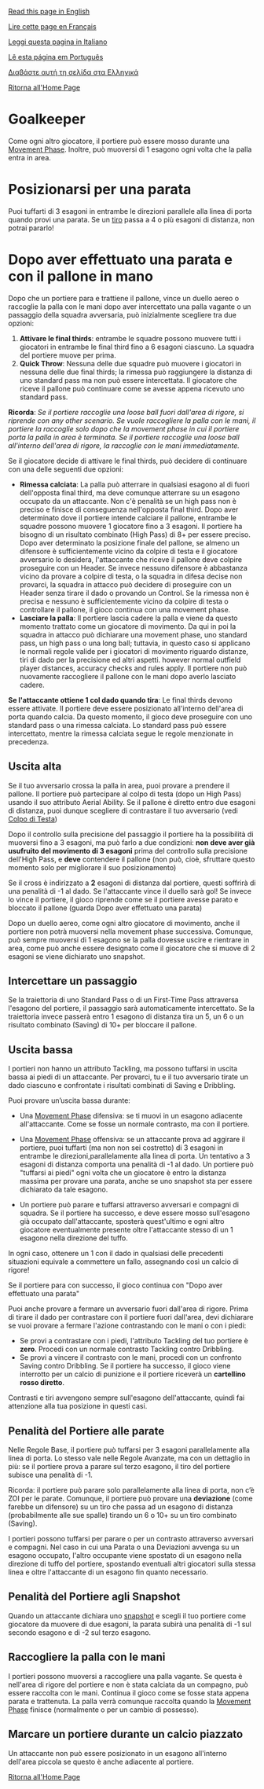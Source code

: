 [Read this page in English](https://counterattackgame.github.io/wiki/goalkeeper)

[Lire cette page en Français](https://counterattackgame.github.io/wiki/fr/goalkeeper)

[Leggi questa pagina in Italiano](https://counterattackgame.github.io/wiki/it/goalkeeper)

[Lê esta página em Português](https://counterattackgame.github.io/wiki/pt/goalkeeper)

[Διαβάστε αυτή τη σελίδα στα Ελληνικά](https://counterattackgame.github.io/wiki/gr/goalkeeper)

[Ritorna all'Home Page](https://counterattackgame.github.io/wiki/it/index)
# Goalkeeper

Come ogni altro giocatore, il portiere può essere mosso durante una [Movement Phase](https://counterattackgame.github.io/wiki/it/movement_phase). Inoltre, può muoversi di 1 esagono ogni volta che la palla entra in area.

# Posizionarsi per una parata

Puoi tuffarti di 3 esagoni in entrambe le direzioni parallele alla linea di porta quando provi una parata. Se un [tiro](https://counterattackgame.github.io/wiki/it/shooting) passa a 4 o più esagoni di distanza, non potrai pararlo!

# Dopo aver effettuato una parata e con il pallone in mano

Dopo che un portiere para e trattiene il pallone, vince un duello aereo o raccoglie la palla con le mani dopo aver intercettato una palla vagante o un passaggio della squadra avversaria, può inizialmente scegliere tra due opzioni:

1. **Attivare le final thirds**: entrambe le squadre possono muovere tutti i giocatori in entrambe le final third fino a 6 esagoni ciascuno. La squadra del portiere muove per prima.
2. **Quick Throw**: Nessuna delle due squadre può muovere i giocatori in nessuna delle due final thirds; la rimessa può raggiungere la distanza di uno standard pass ma non può essere intercettata. Il giocatore che riceve il pallone può continuare come se avesse appena ricevuto uno standard pass.

**Ricorda**: _Se il portiere raccoglie una loose ball fuori dall'area di rigore, si riprende con any other scenario. Se vuole raccogliere la palla con le mani, il portiere la raccoglie solo dopo che la movement phase in cui il portiere porta la palla in area è terminata. Se il portiere raccoglie una loose ball all'interno dell'area di rigore, la raccoglie con le mani immediatamente._

Se il giocatore decide di attivare le final thirds, può decidere di continuare con una delle seguenti due opzioni:

- **Rimessa calciata**: La palla può atterrare in qualsiasi esagono al di fuori dell'opposta final third, ma deve comunque atterrare su un esagono occupato da un attaccante. Non c'è penalità se un high pass non è preciso e finisce di conseguenza nell'opposta final third. Dopo aver determinato dove il portiere intende calciare il pallone, entrambe le squadre possono muovere 1 giocatore fino a 3 esagoni. Il portiere ha bisogno di un risultato combinato (High Pass) di 8+ per essere preciso. Dopo aver determinato la posizione finale del pallone, se almeno un difensore è sufficientemente vicino da colpire di testa e il giocatore avversario lo desidera, l'attaccante che riceve il pallone deve colpire proseguire con un Header. Se invece nessuno difensore è abbastanza vicino da provare a colpire di testa, o la squadra in difesa decise non provarci, la squadra in attacco può decidere di proseguire con un Header senza tirare il dado o provando un Control. Se la rimessa non è precisa e nessuno è sufficientemente vicino da colpire di testa o controllare il pallone, il gioco continua con una movement phase.
- **Lasciare la palla**: Il portiere lascia cadere la palla e viene da questo momento trattato come un giocatore di movimento. Da qui in poi la squadra in attacco può dichiarare una movement phase, uno standard pass, un high pass o una long ball; tuttavia, in questo caso si applicano le normali regole valide per i giocatori di movimento riguardo distanze, tiri di dado per la precisione ed altri aspetti. however normal outfield player distances, accuracy checks and rules apply. Il portiere non può nuovamente raccogliere il pallone con le mani dopo averlo lasciato cadere.

**Se l'attaccante ottiene 1 col dado quando tira**: Le final thirds devono essere attivate. Il portiere deve essere posizionato all'interno dell'area di porta quando calcia. Da questo momento, il gioco deve proseguire con uno standard pass o una rimessa calciata. Lo standard pass può essere intercettato, mentre la rimessa calciata segue le regole menzionate in precedenza.

## Uscita alta

Se il tuo avversario crossa la palla in area, puoi provare a prendere il pallone. Il portiere può partecipare al colpo di testa (dopo un High Pass) usando il suo attributo Aerial Ability. Se il pallone è diretto entro due esagoni di distanza, puoi dunque scegliere di contrastare il tuo avversario (vedi [Colpo di Testa](https://counterattackgame.github.io/wiki/it/heading))

Dopo il controllo sulla precisione del passaggio il portiere ha la possibilità di muoversi fino a 3 esagoni, ma può farlo a due condizioni: **non deve aver già usufruito del movimento di 3 esagoni** prima del controllo sulla precisione dell'High Pass, e **deve** contendere il pallone (non può, cioè, sfruttare questo momento solo per migliorare il suo posizionamento)

Se il cross è indirizzato a **2** esagoni di distanza dal portiere, questi soffrirà di una penalità di -1 al dado. Se l'attaccante vince il duello sarà gol! Se invece lo vince il portiere, il gioco riprende come se il portiere avesse parato e bloccato il pallone (guarda Dopo aver effettuato una parata)

Dopo un duello aereo, come ogni altro giocatore di movimento, anche il portiere non potrà muoversi nella movement phase successiva. Comunque, può sempre muoversi di 1 esagono se la palla dovesse uscire e rientrare in area, come può anche essere designato come il giocatore che si muove di 2 esagoni se viene dichiarato uno snapshot.

## Intercettare un passaggio

Se la traiettoria di uno Standard Pass o di un First-Time Pass attraversa l'esagono del portiere, il passaggio sarà automaticamente intercettato. Se la traiettoria invece passerà entro 1 esagono di distanza tira un 5, un 6 o un risultato combinato (Saving) di 10+ per bloccare il pallone.

## Uscita bassa

I portieri non hanno un attributo Tackling, ma possono tuffarsi in uscita bassa ai piedi di un attaccante. Per provarci, tu e il tuo avversario tirate un dado ciascuno e confrontate i risultati combinati di Saving e Dribbling.

Puoi provare un’uscita bassa durante:

- Una [Movement Phase](https://counterattackgame.github.io/wiki/it/movement_phase) difensiva: se ti muovi in un esagono adiacente all'attaccante. Come se fosse un normale contrasto, ma con il portiere.
- Una [Movement Phase](https://counterattackgame.github.io/wiki/it/movement_phase) offensiva: se un attaccante prova ad aggirare il portiere, puoi tuffarti (ma non non sei costretto) di 3 esagoni in entrambe le direzioni,parallelamente alla linea di porta. Un tentativo a 3 esagoni di distanza comporta una penalità di -1 al dado. Un portiere può "tuffarsi ai piedi" ogni volta che un giocatore è entro la distanza massima per provare una parata, anche se uno snapshot sta per essere dichiarato da tale esagono.

- Un portiere può parare e tuffarsi attraverso avversari e compagni di squadra. Se il portiere ha successo, e deve essere mosso sull'esagono già occupato dall'attaccante, sposterà quest'ultimo e ogni altro giocatore eventualmente presente oltre l'attaccante stesso di un 1 esagono nella direzione del tuffo.

In ogni caso, ottenere un 1 con il dado in qualsiasi delle precedenti situazioni equivale a commettere un fallo, assegnando così un calcio di rigore!

Se il portiere para con successo, il gioco continua con "Dopo aver effettuato una parata"

Puoi anche provare a fermare un avversario fuori dall'area di rigore. Prima di tirare il dado per contrastare con il portiere fuori dall'area, devi dichiarare se vuoi provare a fermare l'azione contrastando con le mani o con i piedi:

- Se provi a contrastare con i piedi, l'attributo Tackling del tuo portiere è **zero**. Procedi con un normale contrasto Tackling contro Dribbling.
- Se provi a vincere il contrasto con le mani, procedi con un confronto Saving contro Dribbling. Se il portiere ha successo, il gioco viene interrotto per un calcio di punizione e il portiere riceverà un **cartellino rosso diretto**.

Contrasti e tiri avvengono sempre sull'esagono dell'attaccante, quindi fai attenzione alla tua posizione in questi casi.

## Penalità del Portiere alle parate

Nelle Regole Base, il portiere può tuffarsi per 3 esagoni parallelamente alla linea di porta. Lo stesso vale nelle Regole Avanzate, ma con un dettaglio in più: se il portiere prova a parare sul terzo esagono, il tiro del portiere subisce una penalità di -1.

Ricorda: il portiere può parare solo parallelamente alla linea di porta, non c’è ZOI per le parate.
Comunque, il portiere può provare una **deviazione** (come farebbe un difensore) su un tiro che passa ad un esagono di distanza (probabilmente alle sue spalle) tirando un 6 o 10+ su un tiro combinato (Saving).

I portieri possono tuffarsi per parare o per un contrasto attraverso avversari e compagni. Nel caso in cui una Parata o una Deviazioni avvenga su un esagono occupato, l'altro occupante viene spostato di un esagono nella direzione di tuffo del portiere, spostando eventuali altri giocatori sulla stessa linea e oltre l'attaccante di un esagono fin quanto necessario.

## Penalità del Portiere agli Snapshot

Quando un attaccante dichiara uno [snapshot](https://counterattackgame.github.io/wiki/it/shooting) e scegli il tuo portiere come giocatore da muovere di due esagoni, la parata subirà una penalità di -1 sul secondo esagono e di -2 sul terzo esagono.

## Raccogliere la palla con le mani

I portieri possono muoversi a raccogliere una palla vagante. Se questa è nell'area di rigore del portiere e non è stata calciata da un compagno, può essere raccolta con le mani. Continua il gioco come se fosse stata appena parata e trattenuta. La palla verrà comunque raccolta quando la [Movement Phase](https://counterattackgame.github.io/wiki/it/movement_phase) finisce (normalmente o per un cambio di possesso).

## Marcare un portiere durante un calcio piazzato

Un attaccante non può essere posizionato in un esagono all'interno dell'area piccola se questo è anche adiacente al portiere.

[Ritorna all'Home Page](https://counterattackgame.github.io/wiki/it/index)
